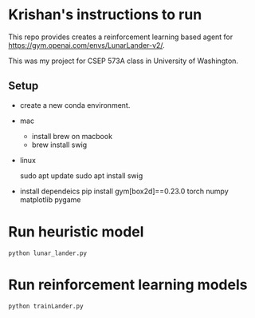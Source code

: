 # Krishan's instructions to run

This repo provides creates a reinforcement learning based agent for https://gym.openai.com/envs/LunarLander-v2/.

This was my project for CSEP 573A class in University of Washington. 
## Setup
- create a new conda environment.
- mac
  - install brew on macbook
  - brew install swig

- linux

    sudo apt update
    sudo apt install swig

- install dependeics
    pip install gym[box2d]==0.23.0 torch numpy matplotlib pygame

# Run heuristic model

    python lunar_lander.py

# Run reinforcement learning models 

    python trainLander.py